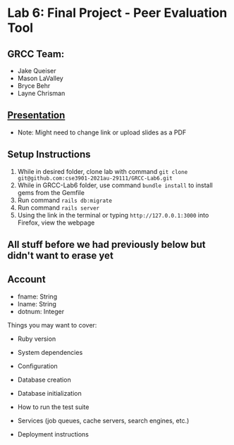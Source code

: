 # Lab 6: Final Project - Peer Evaluation Tool

## GRCC Team:

- Jake Queiser
- Mason LaValley
- Bryce Behr
- Layne Chrisman

## [Presentation](https://buckeyemailosu-my.sharepoint.com/:p:/g/personal/queiser_4_buckeyemail_osu_edu/Ealynr_OuFVIpQo1Dky6EXUBwAmzQjrv6KnQ3tqx29xreA)
- Note: Might need to change link or upload slides as a PDF

## Setup Instructions 
1. While in desired folder, clone lab with command `git clone git@github.com:cse3901-2021au-29111/GRCC-Lab6.git`
2. While in GRCC-Lab6 folder, use command `bundle install` to install gems from the Gemfile
3. Run command `rails db:migrate`
4. Run command `rails server`
5. Using the link in the terminal or typing `http://127.0.0.1:3000` into Firefox, view the webpage



## All stuff before we had previously below but didn't want to erase yet

## Account
- fname: String
- lname: String
- dotnum: Integer

Things you may want to cover:

* Ruby version

* System dependencies

* Configuration

* Database creation

* Database initialization

* How to run the test suite

* Services (job queues, cache servers, search engines, etc.)

* Deployment instructions
